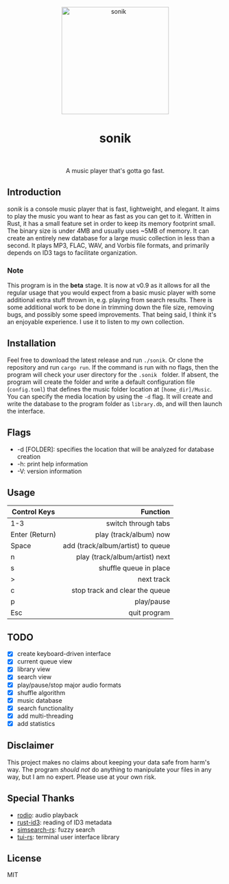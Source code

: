 <p align="center">
    <img alt="sonik" title="sonik" src="https://i.imgur.com/B6vYKJz.png"
    width="250">
</p>
<h1 align="center">sonik</h1><br>
<p align="center">
A music player that's gotta go fast.
</p>

## Introduction
_sonik_ is a console music player that is fast, lightweight, and elegant. It aims to play the music you want to hear as fast as you can get to it. Written in Rust, it has a small feature set in order to keep its memory footprint small. The binary size is under 4MB and usually uses ~5MB of memory. It can create an entirely new database for a large music collection in less than a second. It plays MP3, FLAC, WAV, and Vorbis file formats, and primarily depends on ID3 tags to facilitate organization.

### Note
This program is in the **beta** stage. It is now at v0.9 as it allows for all the regular usage that you would expect from a basic music player with some additional extra stuff thrown in, e.g. playing from search results. There is some additional work to be done in trimming down the file size, removing bugs, and possibly some speed improvements. That being said, I think it's an enjoyable experience. I use it to listen to my own collection.

## Installation
Feel free to download the latest release and run `./sonik`. Or clone the repository and run `cargo
run`. If the command is run with no flags, then the program will check your user directory for the `.sonik
` folder. If absent, the program will create the folder and write a default
configuration file (`config.toml`) that defines the music folder location at
`[home_dir]/Music`. You can specify the media location by using the `-d` flag.  It will create and write the database to the program folder as `library.db`, and will then launch the interface.

## Flags
- -d [FOLDER]: specifies the location that will be analyzed for database
    creation
- -h: print help information
- -V: version information

## Usage
| Control Keys  | Function                          |
| ------------- |----------------------------------:|
| 1-3           | switch through tabs               |
| Enter (Return)| play (track/album) now            |
| Space         | add (track/album/artist) to queue |
| n             | play (track/album/artist) next    |
| s             | shuffle queue in place            |
| >             | next track                        |
| c             | stop track and clear the queue    |
| p             | play/pause                        |
| Esc           | quit program                      |

## TODO
- [x] create keyboard-driven interface
- [x] current queue view
- [x] library view
- [x] search view
- [x] play/pause/stop major audio formats
- [x] shuffle algorithm
- [x] music database
- [x] search functionality
- [x] add multi-threading
- [x] add statistics

## Disclaimer
This project makes no claims about keeping your data safe from harm's way. The
program _should not_ do anything to manipulate your files in any way, but I am
no expert. Please use at your own risk.

## Special Thanks
- [rodio](https://github.com/tomaka/rodio): audio playback
- [rust-id3](https://github.com/jameshurst/rust-id3): reading of ID3 metadata
- [simsearch-rs](https://github.com/andylokandy/simsearch-rs): fuzzy search
- [tui-rs](https://github.com/fdehau/tui-rs): terminal user interface library

## License
MIT
